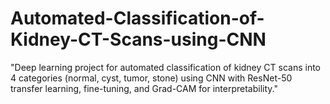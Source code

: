 # Automated-Classification-of-Kidney-CT-Scans-using-CNN
"Deep learning project for automated classification of kidney CT scans into 4 categories (normal, cyst, tumor, stone) using CNN with ResNet-50 transfer learning, fine-tuning, and Grad-CAM for interpretability."
